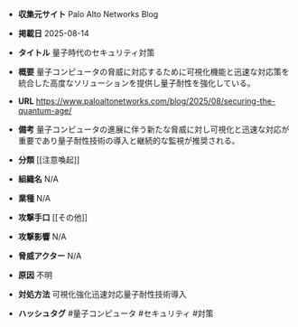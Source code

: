 - **収集元サイト**
Palo Alto Networks Blog

- **掲載日**
2025-08-14

- **タイトル**
量子時代のセキュリティ対策

- **概要**
量子コンピュータの脅威に対応するために可視化機能と迅速な対応策を統合した高度なソリューションを提供し量子耐性を強化している。

- **URL**
https://www.paloaltonetworks.com/blog/2025/08/securing-the-quantum-age/

- **備考**
量子コンピュータの進展に伴う新たな脅威に対し可視化と迅速な対応が重要であり量子耐性技術の導入と継続的な監視が推奨される。

- **分類**
[[注意喚起]]

- **組織名**
N/A

- **業種**
N/A

- **攻撃手口**
[[その他]]

- **攻撃影響**
N/A

- **脅威アクター**
N/A

- **原因**
不明

- **対処方法**
可視化強化迅速対応量子耐性技術導入

- **ハッシュタグ**
#量子コンピュータ #セキュリティ #対策

